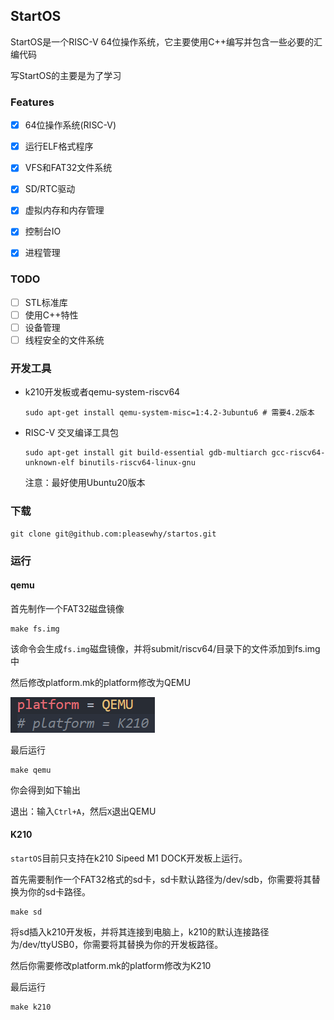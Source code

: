 ## StartOS

StartOS是一个RISC-V 64位操作系统，它主要使用C++编写并包含一些必要的汇编代码

写StartOS的主要是为了学习

### Features

- [x] 64位操作系统(RISC-V)

- [x] 运行ELF格式程序

- [x] VFS和FAT32文件系统

- [x] SD/RTC驱动

- [x] 虚拟内存和内存管理

- [x] 控制台IO

- [x] 进程管理

### TODO

- [ ] STL标准库
- [ ] 使用C++特性
- [ ] 设备管理
- [ ] 线程安全的文件系统

### 开发工具

- k210开发板或者qemu-system-riscv64

  ```shell
  sudo apt-get install qemu-system-misc=1:4.2-3ubuntu6 # 需要4.2版本
  ```

- RISC-V 交叉编译工具包

  ```shell
  sudo apt-get install git build-essential gdb-multiarch gcc-riscv64-unknown-elf binutils-riscv64-linux-gnu 
  ```

  注意：最好使用Ubuntu20版本

### 下载

```shell
git clone git@github.com:pleasewhy/startos.git
```

### 运行

#### qemu

首先制作一个FAT32磁盘镜像

```shell
make fs.img
```

该命令会生成`fs.img`磁盘镜像，并将submit/riscv64/目录下的文件添加到fs.img中

然后修改platform.mk的platform修改为QEMU

![image-20210526195907352](./doc/img/platform.png)

最后运行

```shell
make qemu
```

你会得到如下输出

退出：输入`Ctrl+A`，然后`X`退出QEMU

#### K210

`startOS`目前只支持在k210 Sipeed M1 DOCK开发板上运行。

首先需要制作一个FAT32格式的sd卡，sd卡默认路径为/dev/sdb，你需要将其替换为你的sd卡路径。

```shell
make sd
```

将sd插入k210开发板，并将其连接到电脑上，k210的默认连接路径为/dev/ttyUSB0，你需要将其替换为你的开发板路径。

然后你需要修改platform.mk的platform修改为K210

最后运行

```shell
make k210
```